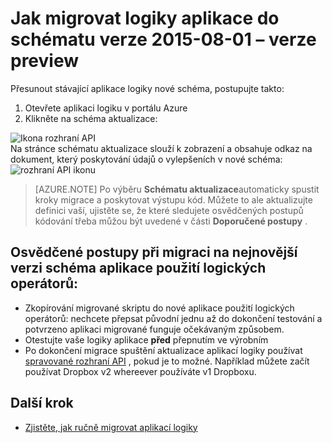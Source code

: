 <properties
    pageTitle="Jak migrovat logiky aplikace do schématu verze 2015-08-01 – verze preview | Aplikace služby Microsoft Azure"
    description="Použití logických operátorů aplikace můžete migrovat snadno na nejnovější verzi schéma. Postupujte podle těchto kroků."
    services="logic-apps"
    documentationCenter=""
    authors="MSFTMAN"
    manager="erikre"
    editor=""
    tags="connectors"/>

<tags
    ms.service="logic-apps"
    ms.workload="integration"
    ms.tgt_pltfrm="na"
    ms.devlang="na"
    ms.topic="get-started-article"
    ms.date="08/23/2016"
    ms.author="deonhe"/>

# <a name="how-to-migrate-logic-apps-to-schema-version-2015-08-01-preview"></a>Jak migrovat logiky aplikace do schématu verze 2015-08-01 – verze preview

Přesunout stávající aplikace logiky nové schéma, postupujte takto:  
1. Otevřete aplikaci logiku v portálu Azure  
2. Klikněte na schéma aktualizace:

 ![Ikona rozhraní API][step1]   
Na stránce schématu aktualizace slouží k zobrazení a obsahuje odkaz na dokument, který poskytování údajů o vylepšeních v nové schéma: ![rozhraní API ikonu][step2]

>[AZURE.NOTE] Po výběru **Schématu aktualizace**automaticky spustit kroky migrace a poskytovat výstupu kód. Můžete to ale aktualizujte definici vaší, ujistěte se, že které sledujete osvědčených postupů kódování třeba můžou být uvedené v části **Doporučené postupy** .

## <a name="best-practices-when-migrating-your-logic-apps-to-the-latest-schema-version"></a>Osvědčené postupy při migraci na nejnovější verzi schéma aplikace použití logických operátorů:  

- Zkopírování migrované skriptu do nové aplikace použití logických operátorů: nechcete přepsat původní jednu až do dokončení testování a potvrzeno aplikaci migrované funguje očekávaným způsobem.
- Otestujte vaše logiky aplikace **před** přepnutím ve výrobním
- Po dokončení migrace spuštění aktualizace aplikací logiky používat [spravované rozhraní API](./apis-list.md) , pokud je to možné. Například můžete začít používat Dropbox v2 whereever používáte v1 Dropboxu.


## <a name="whats-next"></a>Další krok
-  [Zjistěte, jak ručně migrovat aplikací logiky](../app-service-logic/app-service-logic-schema-2015-08-01.md)


<!--Icon references-->
[step1]: ./media/connectors-schema-migration/migrateschema1.png
[step2]: ./media/connectors-schema-migration/migrateschema2.png






